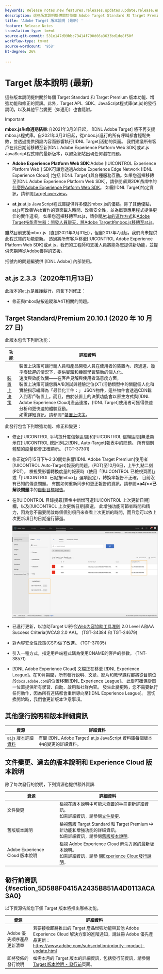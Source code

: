 ```yaml
---
keywords: Release notes;new features;releases;updates;update;release;enhancement;enhancements;fixes;bug fixes;updates
description: 這些版本說明提供關於每個 Adobe Target Standard 和 Target Premium 版本功能、增強功能、修正和已知問題的資訊。
title: 'Adobe Target 版本說明 (最新) '
feature: Release Notes
translation-type: tm+mt
source-git-commit: 531e147d99bbc73414f790d66a3633bd1de8f50f
workflow-type: tm+mt
source-wordcount: '958'
ht-degree: 26%

---
```



# Target 版本說明 (最新)

這些版本說明提供關於每個 Target Standard 和 Target Premium 版本功能、增強功能和修正的資訊。此外，Target API、SDK、JavaScript程式庫(at.js)的發行說明，以及其他平台變更（如適用）也會隨附。

>[!IMPORTANT]
>
>**mbox.js生命週期結束**:自2021年3月31日起， [!DNL Adobe Target] 將不再支援mbox.js程式庫。自2021年3月31日起，從mbox.js進行的所有呼叫都會輕鬆失敗，並透過提供預設內容而影響執行[!DNL Target]活動的頁面。 我們建議所有客戶在此日期前移轉至新[!DNL Adobe Experience Platform Web SDK]或at.js JavaScript程式庫的最新版本，以避免網站出現任何潛在問題。
>
>* **Adobe Experience Platform Web SDK**:Adobe  [!UICONTROL Experience Platform Web ] SDK可讓您透過Adobe Experience Edge Network [!DNL Experience Cloud] (包括 [!DNL Target])與各種服務互動。如果您選擇移轉至[!DNL Adobe Experience Platform Web SDK]，請參閱&#x200B;*網頁SDK指南*&#x200B;中的[什麼是Adobe Experience Platform Web SDK](https://experienceleague.adobe.com/docs/experience-platform/edge/home.html)。 如需[!DNL Target]特定資訊，請參閱[Target overview](https://experienceleague.adobe.com/docs/experience-platform/edge/personalization/adobe-target/target-overview.html)。
   >
   >
* **at.js**:at.js JavaScript程式庫提供許多優於mbox.js的優點。除了其他優點，at.js可改善Web實作的頁面載入時間、改善安全性，並為單頁應用程式提供更佳的實作選項。 如果您選擇移轉至at.js，請參閱[At.js的運作方式](/help/c-implementing-target/c-implementing-target-for-client-side-web/c-how-atjs-works/how-atjs-works.md)和[Adobe Target技能產生器：開發人員聊天，將Adobe Target的mbox.js移轉至at.js](https://seminars.adobeconnect.com/ptdo6mfo6qn6/?proto=true)。
>
>
雖然目前支援mbox.js（直到2021年3月31日），但自2017年7月起，我們尚未提供此程式庫的功能更新。 透過將所有客戶移至[!UICONTROL Adobe Experience Platform Web SDK]或at.js，我們的工程師和支援人員將能為您提供新功能，並提供您期待從Adobe獲得的支援。

括號內的問題編號供 [!DNL Adobe] 內部使用。

## at.js 2.3.3（2020年11月13日）

此版本的at.js是維護髮行，包含下列修正：

* 修正與mbox點按追蹤和A4T相關的問題。

## Target Standard/Premium 20.10.1 (2020 年 10 月 27 日)

此版本包含下列新功能：

| 功能 | 詳細資料 |
| --- | --- |
| [裝置上決策](https://adobetarget-sdks.gitbook.io/docs/on-device-decisioning/introduction-to-on-device-decisioning) | 裝置上決策可讓行銷人員和產品開發人員在使用者的裝置內、跨通道、幾乎零延遲的情況下，提供實驗和機器學習驅動的個人化。<br>速度與效能攸關——在客戶見解與使用者滿意度方面。<br>裝置上決策可讓您將A/B測試與體驗定位(XT)活動類型中的關鍵個人化和實驗指示編譯為「最佳化工件：」 JSON物件，這些物件會透過CDN載入到客戶裝置上。而且，由於裝置上的決策功能會以原生方式與[!DNL Adobe Experience Cloud]產品連接，[!DNL Target]使用者可獲得快速分析和更快速的體驗互動。<br>如需詳細資訊，請參閱*[裝置上決策](/help/c-implementing-target/c-api-and-sdk-overview/on-device-decisioning.md)。 |

此發行包含下列增強功能、修正和變更：

* 修正[!UICONTROL 平均提升度信賴區間]和[!UICONTROL 信賴區間]無法顯示在[!UICONTROL 總計]列之[!DNL Auto-Target]報表中的問題。 所有個別體驗的度量都會正確顯示。 (TGT-37301)
* 修正從9月15日下午2:30開始影響[!DNL Adobe Target Premium]使用者[!UICONTROL  Auto-Target]報表的問題。(PDT)至10月6日，上午九點二刻(PDT)。 檢視受影響轉換度量的報表時（使用「[!UICONTROL 已檢視頁面]」或「[!UICONTROL 已點按mbox]」選項設定），轉換率報告不正確。 目前沒有已知的傳送問題。 有關如何重新同步和更正報告的資訊，請參閱&#x200B;**&lt;a4/>&lt;已解決問題&#x200B;**&#x200B;中的[自動目標報告](/help/r-release-notes/known-issues-resolved-issues.md#at-metrics)。
* 在[!UICONTROL 目錄搜尋]表格中新增可選[!UICONTROL 上次更新日期]欄，以及[!UICONTROL 上次更新日期]篩選。 此增強功能可節省時間和精力，因為您不需要開啟每個個別項目來查看上次更新的時間，而且您可以依上次更新項目的日期進行篩選。

   ![「上次更新於」欄和篩選器圖示](/help/r-release-notes/assets/column-and-filter.png)

* 已進行更新，以協助Target UI符合[Web內容協助工具准則](https://www.w3.org/WAI/standards-guidelines/wcag/) 2.0 Level A和AA Success Criteria(WCAG 2.0 AA)。 (TGT-34384 和 TGT-24679)
* 對內容安全性政策(CSP)做了改進。 (TGT-37035)
* 引入一種方式，指定用戶端程式碼為使用CNAME的客戶的參數。 (TNT-38571)
* [!DNL Adobe Experience Cloud] 文檔正在移至 [!DNL Experience League]。在10月期間，所有發行說明、文章、影片和教學課程都將從目前位於`docs.adobe.com`的位置移至[!DNL Experience League]。 此舉可確保從單一位置提供所有學習、自助、啟用和社群內容。 發生此變更時，您不需要執行任何動作，因為所有連結都會重新導向至[!DNL Experience League]。 當切換開始時，我們會更新版本注意事項。

## 其他發行說明和版本詳細資訊

| 資源 | 詳細資料 |
|--- |--- |
| [at.js 版本詳細資料](/help/c-implementing-target/c-implementing-target-for-client-side-web/target-atjs-versions.md) | 有關 [!DNL Adobe Target] at.js JavaScript 資料庫每個版本中的變更的詳細資料。 |

## 文件變更、過去的版本說明和 Experience Cloud 版本說明

除了每次發行的說明，下列資源也提供額外資訊:

| 資源 | 詳細資料 |
|--- |--- |
| 文件變更 | 檢視在版本說明中可能未涵蓋的手冊更新詳細資訊。<br>如需詳細資訊，請參閱[文件變更](/help/r-release-notes/doc-change.md#reference_366123CF00994BACBBF9BBDF2C4D840C). |
| 舊版版本說明 | 檢視舊版 Target Standard 和 Target Premium 中新功能和增強功能的詳細資訊。<br>如需詳細資訊，請參閱[舊版版本說明](/help/r-release-notes/release-notes-for-previous-releases.md). |
| Adobe Experience Cloud 版本說明 | 檢視 Adobe Experience Cloud 解決方案的最新版本說明。<br>如需詳細資訊，請參 [閱Experience Cloud發行說明](https://experienceleague.adobe.com/docs/release-notes/experience-cloud/current.html)。 |

## 發行前資訊 {#section_5D588F0415A2435B851A4D0113ACA3A0}

以下資源告訴您下個 Target 版本將推出哪些功能。

| 資源 | 詳細資料 |
|--- |--- |
| Adobe 優先順序產品更新清單 | 若要接收即將推出的 Target 產品增強功能與其他 Adobe Experience Cloud 解決方案的進階通知，請註冊 Adobe 優先產品更新：<br>[](https://www.adobe.com/subscription/priority-product-update.html)https://www.adobe.com/subscription/priority-product-update.html |
| 即將發佈的發行說明 | 如需本月的 Target 版本的詳細資訊，包括發行前資訊，請參閱 [Target 版本說明 - 發行前](/help/r-release-notes/target-release-notes.md)頁面。 |
